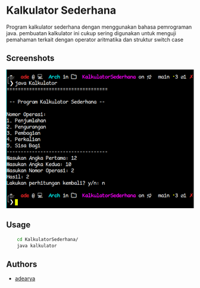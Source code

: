 # Kalkulator Sederhana

Program kalkulator sederhana dengan menggunakan bahasa pemrograman java. pembuatan kalkulator ini cukup sering digunakan untuk menguji pemahaman terkait dengan operator aritmatika dan struktur switch case

## Screenshots

![App Screenshot](https://raw.githubusercontent.com/adearya/KalkulatorSederhana/main/raw/images/kalkulator_sederhana.png)

## Usage

```bash
    cd KalkulatorSederhana/
    java kalkulator
```

## Authors

- [adearya](https://www.github.com/adearya)
